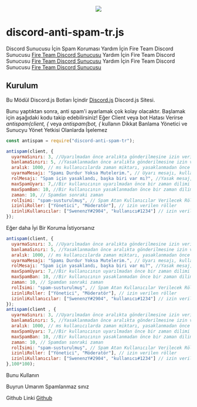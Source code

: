 <p align="center"><a href="https://nodei.co/npm/discord-anti-spam-tr/"><img src="https://nodei.co/npm/discord-anti-spam-tr.png"></a></p>

# discord-anti-spam-tr.js
Discord Sunucusu İçin Spam Koruması
Yardım İçin Fire Team Discord Sunucusu [Fire Team Discord Sunucusu](https://discord.gg/J2FWrfW)
Yardım İçin Fire Team Discord Sunucusu [Fire Team Discord Sunucusu](https://discord.gg/J2FWrfW)
Yardım İçin Fire Team Discord Sunucusu [Fire Team Discord Sunucusu](https://discord.gg/J2FWrfW)

## Kurulum
Bu Mödül Discord.js Botları İçindir [Discord.js](https://discord.js.org/#/) Discord.js Sitesi.

Bunu yaptıktan sonra, anti spam'i ayarlamak çok kolay olacaktır.
Başlamak için aşağıdaki kodu takip edebilirsiniz!
 Eğer Client veya bot Hatası Verirse *antispam(client, {* veya *antispam(bot, {* kullanın
 Dikkat Banlama Yönetici ve Sunucyu Yönet Yetkisi Olanlarda İşelemez
```js
const antispam = require("discord-anti-spam-tr");

antispam(client, {
  uyarmaSınırı: 3, //Uyarılmadan önce aralıkta gönderilmesine izin verilen maksimum mesaj miktarı.
  banlamaSınırı: 5, //Yasaklanmadan önce aralıkta gönderilmesine izin verilen maksimum ileti miktar.
  aralık: 1000, // ms kullanıcılarda zaman miktarı, yasaklanmadan önce aralık değişkeninin maksimumunu gönderebilir.
  uyarmaMesajı: "Spamı Durdur Yoksa Mutelerim.", // Uyarı mesajı, kullanıcıya hızlı gideceklerini belirten kullanıcıya gönderilir..
  rolMesajı: "Spam için yasaklandı, başka biri var mı?", //Yasak mesaj, yasaklanmış kullanıcıyı ,Banlar
  maxSpamUyarı: 7,//Bir kullanıcının uyarılmadan önce bir zaman dilimi içinde gönderebileceği maksimum kopya sayısı
  maxSpamBan: 10, //Bir kullanıcının yasaklanmadan önce bir zaman diliminde gönderebildiği maksimum kopya sayısı
  zaman: 10, // Spamdan sonraki zaman
  rolİsimi: "spam-susturulmuş", // Spam Atan Kullanıcılar Verilecek Röl
  izinliRoller: ["Yönetici", "Möderatör"], // izin verilen röller
  izinliKullanıcılar: ["SwenenzY#2904", "kullanıcı#1234"] // izin verilen Kullanıclar
});

```
Eğer daha İyi Bir Koruma İstiyorsanız
```js
antispam(client, {
  uyarmaSınırı: 3, //Uyarılmadan önce aralıkta gönderilmesine izin verilen maksimum mesaj miktarı.
  banlamaSınırı: 5, //Yasaklanmadan önce aralıkta gönderilmesine izin verilen maksimum ileti miktar.
  aralık: 1000, // ms kullanıcılarda zaman miktarı, yasaklanmadan önce aralık değişkeninin maksimumunu gönderebilir.
  uyarmaMesajı: "Spamı Durdur Yoksa Mutelerim.", // Uyarı mesajı, kullanıcıya hızlı gideceklerini belirten kullanıcıya gönderilir..
  rolMesajı: "Spam için yasaklandı, başka biri var mı?", //Yasak mesaj, yasaklanmış kullanıcıyı ,Banlar
  maxSpamUyarı: 7,//Bir kullanıcının uyarılmadan önce bir zaman dilimi içinde gönderebileceği maksimum kopya sayısı
  maxSpamBan: 10, //Bir kullanıcının yasaklanmadan önce bir zaman diliminde gönderebildiği maksimum kopya sayısı
  zaman: 10, // Spamdan sonraki zaman
  rolİsimi: "spam-susturulmuş", // Spam Atan Kullanıcılar Verilecek Röl
  izinliRoller: ["Yönetici", "Möderatör"], // izin verilen röller
  izinliKullanıcılar: ["SwenenzY#2904", "kullanıcı#1234"] // izin verilen Kullanıclar
});
antispam(client , {
  uyarmaSınırı: 3, //Uyarılmadan önce aralıkta gönderilmesine izin verilen maksimum mesaj miktarı.
  banlamaSınırı: 5, //Yasaklanmadan önce aralıkta gönderilmesine izin verilen maksimum ileti miktar.
  aralık: 1000, // ms kullanıcılarda zaman miktarı, yasaklanmadan önce aralık değişkeninin maksimumunu gönderebilir.
  maxSpamUyarı: 7,//Bir kullanıcının uyarılmadan önce bir zaman dilimi içinde gönderebileceği maksimum kopya sayısı
  maxSpamBan: 10, //Bir kullanıcının yasaklanmadan önce bir zaman diliminde gönderebildiği maksimum kopya sayısı
  zaman: 10, // Spamdan sonraki zaman
  rolİsimi: "spam-susturulmuş", // Spam Atan Kullanıcılar Verilecek Röl
  izinliRoller: ["Yönetici", "Möderatör"], // izin verilen röller
  izinliKullanıcılar: ["SwenenzY#2904", "kullanıcı#1234"] // izin verilen Kullanıclar
},100*100);
```
Bunu Kullanın 


Buyrun Umarım Spamlanmaz sınız

Github Linki [Github](https://github.com/Fire-Team/discord-anti-spam-tr)
